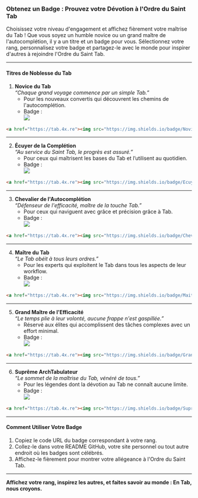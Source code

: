 ### **Obtenez un Badge : Prouvez votre Dévotion à l'Ordre du Saint Tab**  

Choisissez votre niveau d'engagement et affichez fièrement votre maîtrise du Tab ! Que vous soyez un humble novice ou un grand maître de l'autocomplétion, il y a un titre et un badge pour vous. Sélectionnez votre rang, personnalisez votre badge et partagez-le avec le monde pour inspirer d'autres à rejoindre l'Ordre du Saint Tab.

---

#### **Titres de Noblesse du Tab**  

1. **Novice du Tab**  
   *“Chaque grand voyage commence par un simple Tab.”*  
   - Pour les nouveaux convertis qui découvrent les chemins de l'autocomplétion.  
   - Badge :  
     ![](https://img.shields.io/badge/Novice_du-SaintTab-lightgrey?style=plastic&logoColor=rgb(236%2C%20234%2C%20229))

```html
<a href="https://tab.4x.re"><img src="https://img.shields.io/badge/Novice_du-SaintTab-lightgrey?style=plastic&logoColor=rgb(236%2C%20234%2C%20229)"></a>
```

---

2. **Écuyer de la Complétion**  
   *“Au service du Saint Tab, le progrès est assuré.”*  
   - Pour ceux qui maîtrisent les bases du Tab et l’utilisent au quotidien.  
   - Badge :  
     ![](https://img.shields.io/badge/Ecuyer_de-SaintTab-blue?style=plastic&logoColor=rgb(236%2C%20234%2C%20229))

```html
<a href="https://tab.4x.re"><img src="https://img.shields.io/badge/Ecuyer_de-SaintTab-blue?style=plastic&logoColor=rgb(236%2C%20234%2C%20229)"></a>
```

---

3. **Chevalier de l'Autocomplétion**  
   *“Défenseur de l'efficacité, maître de la touche Tab.”*  
   - Pour ceux qui naviguent avec grâce et précision grâce à Tab.  
   - Badge :  
     ![](https://img.shields.io/badge/Chevalier_de-SaintTab-brightgreen?style=plastic&logoColor=rgb(236%2C%20234%2C%20229))

```html
<a href="https://tab.4x.re"><img src="https://img.shields.io/badge/Chevalier_de-SaintTab-brightgreen?style=plastic&logoColor=rgb(236%2C%20234%2C%20229)"></a>
```

---

4. **Maître du Tab**  
   *“Le Tab obéit à tous leurs ordres.”*  
   - Pour les experts qui exploitent le Tab dans tous les aspects de leur workflow.  
   - Badge :  
     ![](https://img.shields.io/badge/Maitre_du-SaintTab-yellow?style=plastic&logoColor=rgb(236%2C%20234%2C%20229))

```html
<a href="https://tab.4x.re"><img src="https://img.shields.io/badge/Maitre_du-SaintTab-yellow?style=plastic&logoColor=rgb(236%2C%20234%2C%20229)"></a>
```

---

5. **Grand Maître de l'Efficacité**  
   *“Le temps plie à leur volonté, aucune frappe n'est gaspillée.”*  
   - Réservé aux élites qui accomplissent des tâches complexes avec un effort minimal.  
   - Badge :  
     ![](https://img.shields.io/badge/Grand_Maitre_de-SaintTab-orange?style=plastic&logoColor=rgb(236%2C%20234%2C%20229))

```html
<a href="https://tab.4x.re"><img src="https://img.shields.io/badge/Grand_Maitre_de-SaintTab-orange?style=plastic&logoColor=rgb(236%2C%20234%2C%20229)"></a>
```

---

6. **Suprême ArchTabulateur**  
   *“Le sommet de la maîtrise du Tab, vénéré de tous.”*  
   - Pour les légendes dont la dévotion au Tab ne connaît aucune limite.  
   - Badge :  
     ![](https://img.shields.io/badge/Supreme_ArchTabulateur-SaintTab-red?style=plastic&logoColor=rgb(236%2C%20234%2C%20229))

```html
<a href="https://tab.4x.re"><img src="https://img.shields.io/badge/Supreme_ArchTabulateur-SaintTab-red?style=plastic&logoColor=rgb(236%2C%20234%2C%20229)"></a>
```

---

#### **Comment Utiliser Votre Badge**  

1. Copiez le code URL du badge correspondant à votre rang.  
2. Collez-le dans votre README GitHub, votre site personnel ou tout autre endroit où les badges sont célébrés.  
3. Affichez-le fièrement pour montrer votre allégeance à l'Ordre du Saint Tab.  

---

**Affichez votre rang, inspirez les autres, et faites savoir au monde : En Tab, nous croyons.**  
